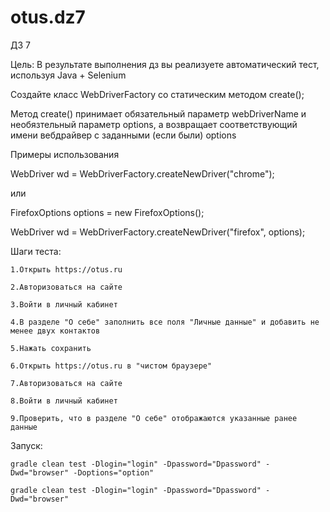 # otus.dz7

ДЗ 7

Цель:
В результате выполнения дз вы реализуете автоматический тест, используя Java + Selenium

Создайте класс WebDriverFactory со статическим методом create();

Метод create() принимает обязательный параметр webDriverName и необязтельный параметр options, а возвращает соответствующий имени вебдрайвер с заданными (если были) options

Примеры использования
  
  WebDriver wd = WebDriverFactory.createNewDriver("chrome"); 
  
  или 
  
  FirefoxOptions options = new FirefoxOptions();
  
  WebDriver wd = WebDriverFactory.createNewDriver("firefox", options);

Шаги теста:

    1.Открыть https://otus.ru
  
    2.Авторизоваться на сайте
  
    3.Войти в личный кабинет
  
    4.В разделе "О себе" заполнить все поля "Личные данные" и добавить не менее двух контактов
  
    5.Нажать сохранить
  
    6.Открыть https://otus.ru в "чистом браузере"
  
    7.Авторизоваться на сайте
  
    8.Войти в личный кабинет
  
    9.Проверить, что в разделе "О себе" отображаются указанные ранее данные

Запуск:

    gradle clean test -Dlogin="login" -Dpassword="Dpassword" -Dwd="browser" -Doptions="option"
  
    gradle clean test -Dlogin="login" -Dpassword="Dpassword" -Dwd="browser" 
